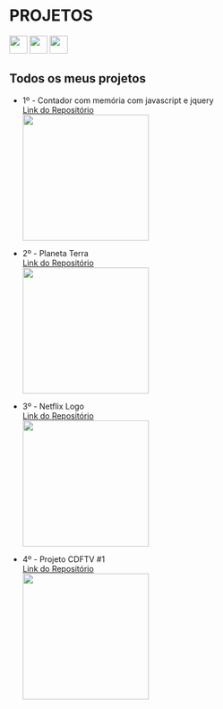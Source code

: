 # PROJETOS
<a href="https://www.linkedin.com/in/imerik1/"><img src="https://image.flaticon.com/icons/png/512/174/174857.png" width="32"></a>
<a href="https://www.twitch.tv/eker1"><img src="https://pngimg.com/uploads/twitch/twitch_PNG49.png" width="32"></a>
<a href="https://www.youtube.com/channel/UCK6ma51tX_xvk47cMZPaaMA?view_as=subscriber"><img src="https://juniorsilveira.com.br/wp-content/uploads/2019/03/youtube-logo-in-png-26.png" width="32"></a>

## Todos os meus projetos

- 1º - Contador com memória com javascript e jquery
  <a href="https://github.com/imerik1/contador"> <br>Link do Repositório</a> <br>
  <img src="https://media.giphy.com/media/34u4LKVt6lF2Po35p0/giphy.gif" width="225px">

- 2º - Planeta Terra
  <a href="https://github.com/imerik1/planetaterra"> <br>Link do Repositório</a> <br>
  <img src="https://media0.giphy.com/media/S536ZQU6V0eZZQhRzN/giphy.gif" width="225px">

- 3º - Netflix Logo
  <a href="https://github.com/imerik1/netflix-logo"> <br>Link do Repositório</a> <br>
  <img src="https://media.giphy.com/media/ALeCfdEwxgRiVBJ1S6/giphy.gif" width="225px">

- 4º - Projeto CDFTV #1
  <a href="https://github.com/imerik1/ProjetoCDFTV"> <br>Link do Repositório</a> <br>
  <img src="https://camo.githubusercontent.com/cd8033ec6251357165b0c7c08848c1674f31991a2adb5f5146f0e5301010034d/68747470733a2f2f6d656469612e67697068792e636f6d2f6d656469612f4d5956656f593864794553565446346261382f67697068792e676966" width="225px">
